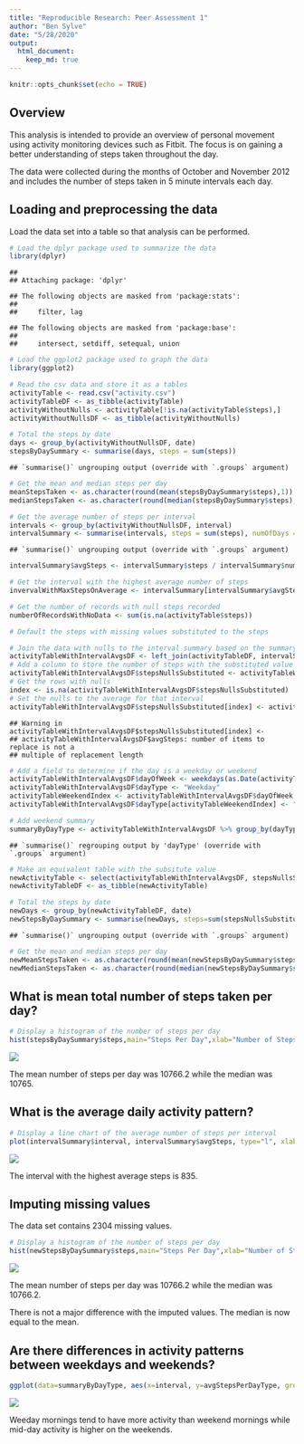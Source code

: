 ```yaml
---
title: "Reproducible Research: Peer Assessment 1"
author: "Ben Sylve"
date: "5/28/2020"
output: 
  html_document: 
    keep_md: true
---
```



```r
knitr::opts_chunk$set(echo = TRUE)
```

## Overview

This analysis is intended to provide an overview of personal movement using activity monitoring devices such as Fitbit. The focus is on gaining a better understanding of steps taken throughout the day.

The data were collected during the months of October and November 2012 and includes the number of steps taken in 5 minute intervals each day.

## Loading and preprocessing the data

Load the data set into a table so that analysis can be performed.


```r
# Load the dplyr package used to summarize the data
library(dplyr)
```

```
## 
## Attaching package: 'dplyr'
```

```
## The following objects are masked from 'package:stats':
## 
##     filter, lag
```

```
## The following objects are masked from 'package:base':
## 
##     intersect, setdiff, setequal, union
```

```r
# Load the ggplot2 package used to graph the data
library(ggplot2)

# Read the csv data and store it as a tables
activityTable <- read.csv("activity.csv")
activityTableDF <- as_tibble(activityTable)
activityWithoutNulls <- activityTable[!is.na(activityTable$steps),]
activityWithoutNullsDF <- as_tibble(activityWithoutNulls)

# Total the steps by date
days <- group_by(activityWithoutNullsDF, date)
stepsByDaySummary <- summarise(days, steps = sum(steps))
```

```
## `summarise()` ungrouping output (override with `.groups` argument)
```

```r
# Get the mean and median steps per day
meanStepsTaken <- as.character(round(mean(stepsByDaySummary$steps),1))
medianStepsTaken <- as.character(round(median(stepsByDaySummary$steps),1))

# Get the average number of steps per interval
intervals <- group_by(activityWithoutNullsDF, interval)
intervalSummary <- summarise(intervals, steps = sum(steps), numOfDays = n_distinct(date))
```

```
## `summarise()` ungrouping output (override with `.groups` argument)
```

```r
intervalSummary$avgSteps <- intervalSummary$steps / intervalSummary$numOfDays

# Get the interval with the highest average number of steps
invervalWithMaxStepsOnAverage <- intervalSummary[intervalSummary$avgSteps == max(intervalSummary$avgSteps),]$interval

# Get the number of records with null steps recorded
numberOfRecordsWithNoData <- sum(is.na(activityTable$steps))

# Default the steps with missing values substituted to the steps

# Join the data with nulls to the interval summary based on the summary by interval
activityTableWithIntervalAvgsDF <- left_join(activityTableDF, intervalSummary, by = "interval")
# Add a column to store the number of steps with the substituted value for nulls
activityTableWithIntervalAvgsDF$stepsNullsSubstituted <- activityTableWithIntervalAvgsDF$steps.x
# Get the rows with nulls
index <- is.na(activityTableWithIntervalAvgsDF$stepsNullsSubstituted)
# Set the nulls to the average for that interval
activityTableWithIntervalAvgsDF$stepsNullsSubstituted[index] <- activityTableWithIntervalAvgsDF$avgSteps
```

```
## Warning in activityTableWithIntervalAvgsDF$stepsNullsSubstituted[index] <-
## activityTableWithIntervalAvgsDF$avgSteps: number of items to replace is not a
## multiple of replacement length
```

```r
# Add a field to determine if the day is a weekday or weekend
activityTableWithIntervalAvgsDF$dayOfWeek <- weekdays(as.Date(activityTableWithIntervalAvgsDF$date))
activityTableWithIntervalAvgsDF$dayType <- "Weekday"
activityTableWeekendIndex <- activityTableWithIntervalAvgsDF$dayOfWeek == "Saturday" | activityTableWithIntervalAvgsDF$dayOfWeek == "Sunday"
activityTableWithIntervalAvgsDF$dayType[activityTableWeekendIndex] <- "Weekend"

# Add weekend summary
summaryByDayType <- activityTableWithIntervalAvgsDF %>% group_by(dayType, interval) %>% summarize(avgStepsPerDayType = mean(stepsNullsSubstituted, na.rm=TRUE))
```

```
## `summarise()` regrouping output by 'dayType' (override with `.groups` argument)
```

```r
# Make an equivalent table with the subsitute value
newActivityTable <- select(activityTableWithIntervalAvgsDF, stepsNullsSubstituted, date, interval)
newActivityTableDF <- as_tibble(newActivityTable)

# Total the steps by date
newDays <- group_by(newActivityTableDF, date)
newStepsByDaySummary <- summarise(newDays, steps=sum(stepsNullsSubstituted))
```

```
## `summarise()` ungrouping output (override with `.groups` argument)
```

```r
# Get the mean and median steps per day
newMeanStepsTaken <- as.character(round(mean(newStepsByDaySummary$steps),1))
newMedianStepsTaken <- as.character(round(median(newStepsByDaySummary$steps),1))
```

## What is mean total number of steps taken per day?


```r
# Display a histogram of the number of steps per day
hist(stepsByDaySummary$steps,main="Steps Per Day",xlab="Number of Steps",col="blue")
```

![](PA1_template_files/figure-html/unnamed-chunk-2-1.png)<!-- -->

The mean number of steps per day was 10766.2 while the median was 10765.

## What is the average daily activity pattern?


```r
# Display a line chart of the average number of steps per interval
plot(intervalSummary$interval, intervalSummary$avgSteps, type="l", xlab="Interval", ylab="Avg. Number of Steps", main="Average Number of Steps Per Interval")
```

![](PA1_template_files/figure-html/unnamed-chunk-3-1.png)<!-- -->

The interval with the highest average steps is 835.

## Imputing missing values

The data set contains 2304 missing values.


```r
# Display a histogram of the number of steps per day
hist(newStepsByDaySummary$steps,main="Steps Per Day",xlab="Number of Steps",col="blue")
```

![](PA1_template_files/figure-html/unnamed-chunk-4-1.png)<!-- -->

The mean number of steps per day was 10766.2 while the median was 10766.2.

There is not a major difference with the imputed values. The median is now equal to the mean.

## Are there differences in activity patterns between weekdays and weekends?


```r
ggplot(data=summaryByDayType, aes(x=interval, y=avgStepsPerDayType, group=1)) + geom_line() + geom_point() + facet_wrap(~ dayType) + labs(y="Average Steps per Day", x="Interval")
```

![](PA1_template_files/figure-html/unnamed-chunk-5-1.png)<!-- -->

Weeday mornings tend to have more activity than weekend mornings while mid-day activity is higher on the weekends.
